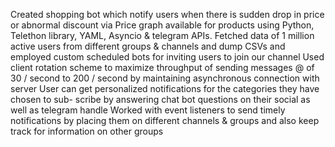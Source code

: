 Created shopping bot which notify users when there is sudden drop in price or
abnormal discount via Price graph available for products using Python, Telethon
library, YAML, Asyncio & telegram APIs. Fetched data of 1 million active users from different groups & channels and dump
CSVs and employed custom scheduled bots for inviting users to join our channel
Used client rotation scheme to maximize throughput of sending messages @ of
30 / second to 200 / second by maintaining asynchronous connection with server
User can get personalized notifications for the categories they have chosen to sub- scribe by answering chat bot questions on their social as well as telegram handle
Worked with event listeners to send timely notifications by placing them on
different channels & groups and also keep track for information on other groups
